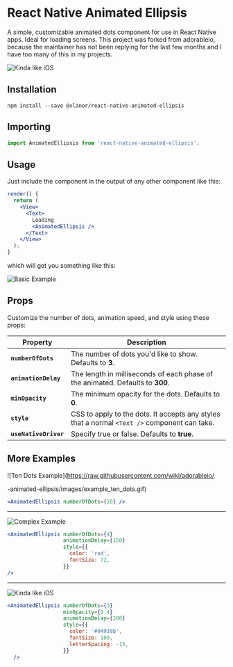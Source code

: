 # React Native Animated Ellipsis
A simple, customizable animated dots component for use in React Native apps. Ideal for loading screens.
This project was forked from adorableio, because the maintainer has not been replying for the last few months and I have too many of this in my projects.

![Kinda like iOS](https://raw.githubusercontent.com/wiki/adorableio/react-native-animated-ellipsis/images/example_ios_ish.gif)


## Installation
```shell
npm install --save @xlanor/react-native-animated-ellipsis
```

## Importing
```js
import AnimatedEllipsis from 'react-native-animated-ellipsis';
```

## Usage
Just include the component in the output of any other component like this:

```jsx
render() {
  return (
    <View>
      <Text>
        Loading
        <AnimatedEllipsis />
      </Text>
    </View>
  );
}
```

which will get you something like this:

![Basic Example](https://raw.githubusercontent.com/wiki/adorableio/react-native-animated-ellipsis/images/example_basic.gif)


## Props
Customize the number of dots, animation speed, and style using these props:

| Property | Description |
|----------|-------------|
| **`numberOfDots`** | The number of dots you'd like to show. Defaults to **3**. |
| **`animationDelay`** | The length in milliseconds of each phase of the animated. Defaults to **300**. |
| **`minOpacity`** | The minimum opacity for the dots. Defaults to **0**. |
| **`style`** | CSS to apply to the dots. It accepts any styles that a normal `<Text />` component can take. |
| **`useNativeDriver`** | Specify true or false. Defaults to **true**. |


## More Examples

![Ten Dots Example](https://raw.githubusercontent.com/wiki/adorableio/







-animated-ellipsis/images/example_ten_dots.gif)

```jsx
<AnimatedEllipsis numberOfDots={10} />
```

------

![Complex Example](https://raw.githubusercontent.com/wiki/adorableio/react-native-animated-ellipsis/images/example_four_red_dots.gif)

```jsx
<AnimatedEllipsis numberOfDots={4}
                  animationDelay={150}
                  style={{
                    color: 'red',
                    fontSize: 72,
                  }}
/>
```

------

![Kinda like iOS](https://raw.githubusercontent.com/wiki/adorableio/react-native-animated-ellipsis/images/example_ios_ish.gif)

```jsx
<AnimatedEllipsis numberOfDots={3}
                  minOpacity={0.4}
                  animationDelay={200}
                  style={{
                    color: '#94939b',
                    fontSize: 100,
                    letterSpacing: -15,
                  }}
  />
```
